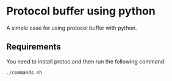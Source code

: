 # Protocol buffer using python

A simple case for using protocol buffer with python.

## Requirements 

You need to install protoc and then run the following command:

```bash
./commands.sh
```

